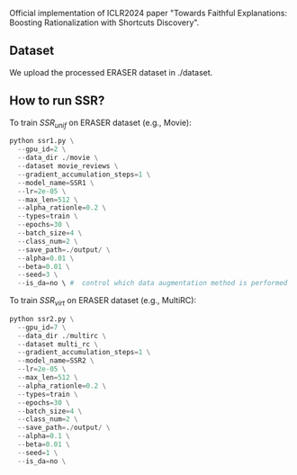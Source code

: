 Official implementation of ICLR2024 paper "Towards Faithful Explanations: Boosting Rationalization with Shortcuts Discovery".

## Dataset

We upload the processed ERASER dataset in ./dataset.



##  How to run SSR?

To train ${SSR}_{unif}$ on ERASER dataset (e.g., Movie):

```python
python ssr1.py \
  --gpu_id=2 \
  --data_dir ./movie \
  --dataset movie_reviews \
  --gradient_accumulation_steps=1 \
  --model_name=SSR1 \
  --lr=2e-05 \
  --max_len=512 \
  --alpha_rationle=0.2 \
  --types=train \
  --epochs=30 \
  --batch_size=4 \
  --class_num=2 \
  --save_path=./output/ \
  --alpha=0.01 \
  --beta=0.01 \
  --seed=3 \
  --is_da=no \ #  control which data augmentation method is performed
```



To train ${SSR}_{virt}$ on ERASER dataset (e.g., MultiRC):

```python
python ssr2.py \
  --gpu_id=7 \
  --data_dir ./multirc \
  --dataset multi_rc \
  --gradient_accumulation_steps=1 \
  --model_name=SSR2 \
  --lr=2e-05 \
  --max_len=512 \
  --alpha_rationle=0.2 \
  --types=train \
  --epochs=30 \
  --batch_size=4 \
  --class_num=2 \
  --save_path=./output/ \
  --alpha=0.1 \
  --beta=0.01 \
  --seed=1 \
  --is_da=no \
```



